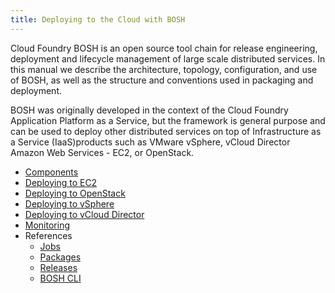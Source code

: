 ```yaml
---
title: Deploying to the Cloud with BOSH
---
```


Cloud Foundry BOSH is an open source tool chain for release engineering, deployment and lifecycle management of large scale distributed services. In this manual we describe the architecture, topology, configuration, and use of BOSH, as well as the structure and conventions used in packaging and deployment.

BOSH was originally developed in the context of the Cloud Foundry Application Platform as a Service, but the framework is general purpose and can be used to deploy other distributed services on top of Infrastructure as a Service (IaaS)products such as VMware vSphere, vCloud Director Amazon Web Services - EC2, or OpenStack.

- [Components](components/index.html)
- [Deploying to EC2](ec2/index.html)
- [Deploying to OpenStack](openstack/index.html)
- [Deploying to vSphere](vsphere/index.html)
- [Deploying to vCloud Director](vcloud/index.html)
- [Monitoring](/docs/running/monitoring/index.html)
- References
  - [Jobs](reference/jobs.html)
  - [Packages](reference/packages.html)
  - [Releases](reference/releases.html)
  - [BOSH CLI](reference/bosh-cli.html) 
